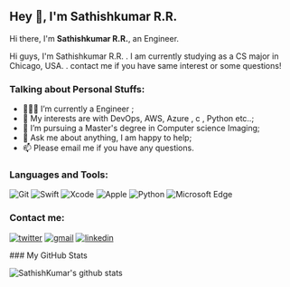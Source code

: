 ## Hey 👋, I'm Sathishkumar R.R.

Hi there, I'm **Sathishkumar R.R.**, an Engineer.

Hi guys, I'm Sathishkumar R.R. . I am currently studying as a CS major in Chicago, USA. . contact me if you have same interest or some questions!

### Talking about Personal Stuffs:

- 👨🏽‍💻 I’m currently a Engineer ; 
- 🤔 My interests are with DevOps, AWS, Azure , c , Python etc..;
- 💼 I’m pursuing a Master's degree in Computer science Imaging;
- 💬 Ask me about anything, I am happy to help;
- 📫 Please email me if you have any questions.

### Languages and Tools:

![Git](https://img.shields.io/badge/Git-F05032?style=flat-square&logo=Git&logoColor=white)
![Swift](https://img.shields.io/badge/Swift-FA7343?style=flat-square&logo=Swift&logoColor=white)
![Xcode](https://img.shields.io/badge/Xcode-1575F9?style=flat-square&logo=Xcode&logoColor=white)
![Apple](https://img.shields.io/badge/iPhone_and_MacBook-999999?style=flat-square&logo=Apple&logoColor=white)
![Python](https://img.shields.io/badge/Python-3776AB?style=flat-square&logo=Python&logoColor=white)
![Microsoft Edge](https://img.shields.io/badge/Microsoft_Edge-0078D7?style=flat-square&logo=Microsoft-Edge&logoColor=white)

   
	
### Contact me:
<p>
<a href="https://twitter.com/sathish79725137" target="_blank"><img src="https://img.shields.io/badge/sathish79725137-1DA1F2?style=for-the-badge&logo=twitter&logoColor=white" alt="twitter"></a> <a href="mailto:sathishkumarr012@gmail.com" target="_blank"><img src="https://img.shields.io/badge/sathishkumarr012-D14836?style=for-the-badge&logo=gmail&logoColor=white" alt="gmail"></a> <a href="https://www.linkedin.com/in/sathishkumar-r-r-408900206" target="_blank"><img src="https://img.shields.io/badge/sathishkumar-0077B5?style=for-the-badge&logo=linkedin&logoColor=white" alt="linkedin"></a>
</p>
### My GitHub Stats

![SathishKumar's github stats](https://github-readme-stats.vercel.app/api?username=sathishkumarr012&show_icons=true)


